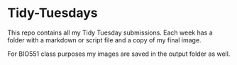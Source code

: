 # Tidy-Tuesdays

This repo contains all my Tidy Tuesday submissions. Each week has a folder with a markdown or script file and a copy of my final image.

For BIO551 class purposes my images are saved in the output folder as well.